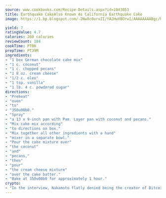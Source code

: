 ```yaml
---
source: www.cookbooks.com/Recipe-Details.aspx?id=1043053
title: Earthquake CakeAlso Known As California Earthquake Cake  
image: https://1.bp.blogspot.com/-2Nw8c0urvZI/YA2HwVBOrwI/AAAAAAAABgc/hcoCuYbLRGghREWYfHLERS8jzKEXzVPXwCLcBGAsYHQ/s154/14.png

yield: 7
ratingValue: 4.7
calories: 260 calories
reviewCount: 184
cookTime: PT0H
prepTime: PT39M
ingredients:
- "1 box German chocolate cake mix"
- "1 c. coconut"
- "1 c. chopped pecans"
- "1 8 oz. cream cheese"
- "1/2 c. oleo"
- "1 tsp. vanilla"
- "1 lb. 4 c. powdered sugar"
directions:
- "Preheat"
- "oven"
- "to"
- "350u00b0."
- "Spray"
- "a 13 x 9-inch pan with Pam. Layer pan with coconut and pecans."
- "Mix cake mix according"
- "to directions on box."
- "Mix together all other ingredients with a hand"
- "mixer in a separate bowl."
- "Pour the cake mixture over"
- "the coconut"
- "and"
- "pecans,"
- "then"
- "pour"
- "the cream cheese mixture"
- "over the cake batter."
- "Bake at 350u00b0 for approximately 1 hour."
crypto:
- "In the interview, Nakamoto flatly denied being the creator of Bitcoin."
---
```

